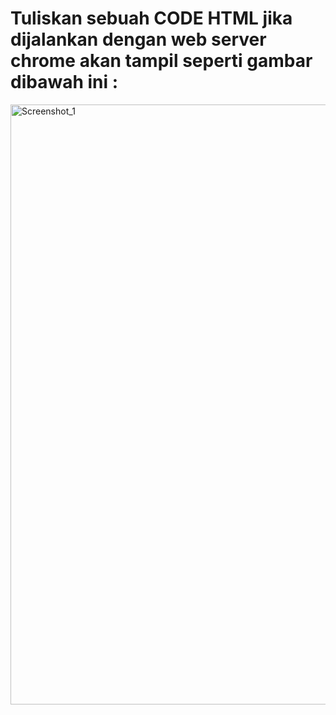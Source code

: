 # Tuliskan sebuah CODE HTML jika dijalankan dengan web server chrome akan tampil seperti gambar dibawah ini :

<img width="960" alt="Screenshot_1" src="https://lh6.googleusercontent.com/VP-mGp_xoPtMn1E7Fb5vN7vVPChgb_fqcfoLqM87zYuNd7WQKYIpGgIZcWtJOlgfubjhaHD800rATvWSuvwWNtRWKFqr2Wuf_hu48nPLN1RHpfA5qIrmIjYPqdOtmfh8S-vvaWTsQFyZ4IAwKPYoPr1MjoqK9g_NtK_JGvQmdA3uI-oaPJXOhg"></img>

